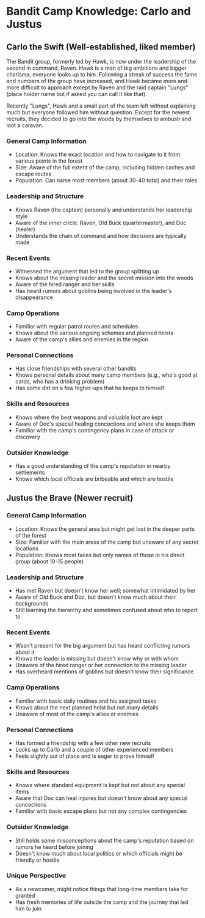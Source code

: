 # Bandit Camp Knowledge: Carlo and Justus

## Carlo the Swift (Well-established, liked member)

The Bandit group, formerly led by Hawk, is now under the leadership of the second in command, Raven. Hawk is a man of big ambitions and bigger charisma, everyone looks up to him. Following a streak of success the fame and numbers of the group have increased, and Hawk became more and more difficult to approach except by Raven and the raid captain "Lungs"(place holder name but if asked you can call it like that).

Recently "Lungs", Hawk and a small part of the team left without explaining much but everyone followed him without question. Except for the newest recruits, they decided to go into the woods by themselves to ambush and loot a caravan.  

### General Camp Information
- Location: Knows the exact location and how to navigate to it from various points in the forest
- Size: Aware of the full extent of the camp, including hidden caches and escape routes
- Population: Can name most members (about 30-40 total) and their roles

### Leadership and Structure
- Knows Raven (the captain) personally and understands her leadership style
- Aware of the inner circle: Raven, Old Buck (quartermaster), and Doc (healer)
- Understands the chain of command and how decisions are typically made

### Recent Events
- Witnessed the argument that led to the group splitting up
- Knows about the missing leader and the secret mission into the woods
- Aware of the hired ranger and her skills
- Has heard rumors about goblins being involved in the leader's disappearance

### Camp Operations
- Familiar with regular patrol routes and schedules
- Knows about the various ongoing schemes and planned heists
- Aware of the camp's allies and enemies in the region

### Personal Connections
- Has close friendships with several other bandits
- Knows personal details about many camp members (e.g., who's good at cards, who has a drinking problem)
- Has some dirt on a few higher-ups that he keeps to himself

### Skills and Resources
- Knows where the best weapons and valuable loot are kept
- Aware of Doc's special healing concoctions and where she keeps them
- Familiar with the camp's contingency plans in case of attack or discovery

### Outsider Knowledge
- Has a good understanding of the camp's reputation in nearby settlements
- Knows which local officials are bribeable and which are hostile

## Justus the Brave (Newer recruit)

### General Camp Information
- Location: Knows the general area but might get lost in the deeper parts of the forest
- Size: Familiar with the main areas of the camp but unaware of any secret locations
- Population: Knows most faces but only names of those in his direct group (about 10-15 people)

### Leadership and Structure
- Has met Raven but doesn't know her well; somewhat intimidated by her
- Aware of Old Buck and Doc, but doesn't know much about their backgrounds
- Still learning the hierarchy and sometimes confused about who to report to

### Recent Events
- Wasn't present for the big argument but has heard conflicting rumors about it
- Knows the leader is missing but doesn't know why or with whom
- Unaware of the hired ranger or her connection to the missing leader
- Has overheard mentions of goblins but doesn't know their significance

### Camp Operations
- Familiar with basic daily routines and his assigned tasks
- Knows about the next planned heist but not many details
- Unaware of most of the camp's allies or enemies

### Personal Connections
- Has formed a friendship with a few other new recruits
- Looks up to Carlo and a couple of other experienced members
- Feels slightly out of place and is eager to prove himself

### Skills and Resources
- Knows where standard equipment is kept but not about any special items
- Aware that Doc can heal injuries but doesn't know about any special concoctions
- Familiar with basic escape plans but not any complex contingencies

### Outsider Knowledge
- Still holds some misconceptions about the camp's reputation based on rumors he heard before joining
- Doesn't know much about local politics or which officials might be friendly or hostile

### Unique Perspective
- As a newcomer, might notice things that long-time members take for granted
- Has fresh memories of life outside the camp and the journey that led him to join
